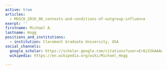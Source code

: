 ```yaml
---
active: true
articles:
  - MOSCO_2016_06_contexts-and-conditions-of-outgroup-influence
exerpt: ''
firstname: Michael A.
lastname: Hogg
positions_and_institutions:
  - institution: Claremont Graduate University, USA
social_channels:
  google_scholar: https://scholar.google.com/citations?user=Er6iV3kAAAAJ&hl=en
  wikipedia: https://en.wikipedia.org/wiki/Michael_Hogg

---
```

